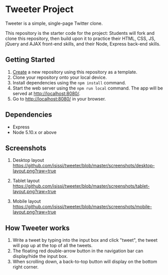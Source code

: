 # Tweeter Project

Tweeter is a simple, single-page Twitter clone.

This repository is the starter code for the project: Students will fork and clone this repository, then build upon it to practice their HTML, CSS, JS, jQuery and AJAX front-end skills, and their Node, Express back-end skills.

## Getting Started

1. [Create](https://docs.github.com/en/repositories/creating-and-managing-repositories/creating-a-repository-from-a-template) a new repository using this repository as a template.
2. Clone your repository onto your local device.
3. Install dependencies using the `npm install` command.
3. Start the web server using the `npm run local` command. The app will be served at <http://localhost:8080/>.
4. Go to <http://localhost:8080/> in your browser.

## Dependencies

- Express
- Node 5.10.x or above

## Screenshots
1. Desktop layout
https://github.com/isissi/tweeter/blob/master/screenshots/desktop-layout.png?raw=true

2. Tablet layout
https://github.com/isissi/tweeter/blob/master/screenshots/tablet-layout.png?raw=true

3. Mobile layout
https://github.com/isissi/tweeter/blob/master/screenshots/mobile-layout.png?raw=true

## How Tweeter works
1. Write a tweet by typing into the input box and click "tweet", the tweet will pop up at the top of all the tweets. 
2. The floating red double-arrow button in the navigation bar can display/hide the input box. 
3. When scrolling down, a back-to-top button will display on the bottom right corner. 
